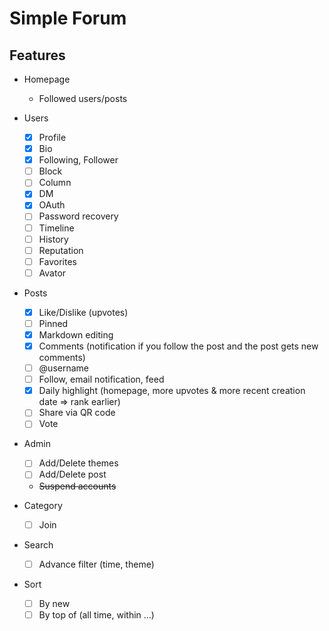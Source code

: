 # Simple Forum

## Features

- Homepage
  - Followed users/posts
  
- Users 
  - [x] Profile
  - [x] Bio
  - [x] Following, Follower
  - [ ] Block
  - [ ] Column
  - [x] DM
  - [x] OAuth
  - [ ] Password recovery
  - [ ] Timeline
  - [ ] History
  - [ ] Reputation
  - [ ] Favorites
  - [ ] Avator
- Posts 
  - [x] Like/Dislike (upvotes)
  - [ ] Pinned
  - [x] Markdown editing  
  - [x] Comments (notification if you follow the post and the post gets new comments)
  - [ ] @username
  - [ ] Follow, email notification, feed
  - [x] Daily highlight (homepage, more upvotes & more recent creation date => rank earlier)
  - [ ] Share via QR code
  - [ ] Vote 
- Admin
  - [ ] Add/Delete themes
  - [ ] Add/Delete post
  - ~~Suspend accounts~~
- Category
  - [ ] Join
- Search
  - [ ] Advance filter (time, theme)
- Sort
  - [ ] By new
  - [ ] By top of (all time, within ...)
